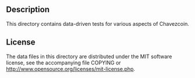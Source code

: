 Description
------------

This directory contains data-driven tests for various aspects of Chavezcoin.

License
--------

The data files in this directory are distributed under the MIT software
license, see the accompanying file COPYING or
http://www.opensource.org/licenses/mit-license.php.

